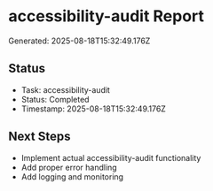 # accessibility-audit Report

Generated: 2025-08-18T15:32:49.176Z

## Status
- Task: accessibility-audit
- Status: Completed
- Timestamp: 2025-08-18T15:32:49.176Z

## Next Steps
- Implement actual accessibility-audit functionality
- Add proper error handling
- Add logging and monitoring
